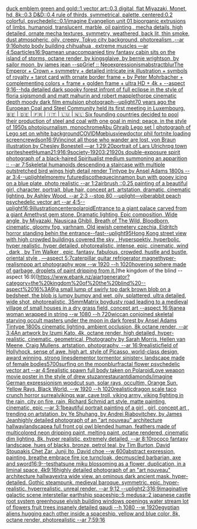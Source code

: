 [duck emblem green and gold::1 vector art::0.3 digital, flat Miyazaki, Monet, hd, 8k::0.3 D&D::0.4 rule of thirds, symmetrical, palette, centered:0.2 colorful, psychedelic::0.1](https://www.ebank.nz/aiartgenerator?category=duck%20emblem%20green%20and%20gold%3A%3A1%20vector%20art%3A%3A0.3%20digital%2C%20flat%20Miyazaki%2C%20Monet%2C%20hd%2C%208k%3A%3A0.3%20D%26D%3A%3A0.4%20rule%20of%20thirds%2C%20symmetrical%2C%20palette%2C%20centered%3A0.2%20colorful%2C%20psychedelic%3A%3A0.1)[/imagine Evangelion unit 01  bioorganic extrusions of limbs, humanoid, translucent, marble, oil painting,, mecha details, high detailed, ornate mecha textures, symmetry, weathered,  back lit, thin smoke, dust atmospheric, oily, creepy, Tokyo city background,  photorealism ,--ar 9:16](https://www.ebank.nz/aiartgenerator?category=/imagine%20Evangelion%20unit%2001%20%20bioorganic%20extrusions%20of%20limbs%2C%20humanoid%2C%20translucent%2C%20marble%2C%20oil%20painting%2C%2C%20mecha%20details%2C%20high%20detailed%2C%20ornate%20mecha%20textures%2C%20symmetry%2C%20weathered%2C%20%20back%20lit%2C%20thin%20smoke%2C%20dust%20atmospheric%2C%20oily%2C%20creepy%2C%20Tokyo%20city%20background%2C%20%20photorealism%20%2C--ar%209%3A16)[photo body building chihuahua , extreme muscles —ar 4:5](https://www.ebank.nz/aiartgenerator?category=photo%20body%20building%20chihuahua%20%2C%20extreme%20muscles%20%E2%80%94ar%204%3A5)[particles](https://www.ebank.nz/aiartgenerator?category=particles)[16:9](https://www.ebank.nz/aiartgenerator?category=16%3A9)[game](https://www.ebank.nz/aiartgenerator?category=game)[an unaccompanied tiny fantasy cabin sits on the island of storms, octane render, by kingsglaive, by bernie wrightson, by sailor moon, by james jean --sp](https://www.ebank.nz/aiartgenerator?category=an%20unaccompanied%20tiny%20fantasy%20cabin%20sits%20on%20the%20island%20of%20storms%2C%20octane%20render%2C%20by%20kingsglaive%2C%20by%20bernie%20wrightson%2C%20by%20sailor%20moon%2C%20by%20james%20jean%20--sp)[Grief :: Neoexpressionism](https://www.ebank.nz/aiartgenerator?category=Grief%20%3A%3A%20Neoexpressionism)[abstract](https://www.ebank.nz/aiartgenerator?category=abstract)[blur](https://www.ebank.nz/aiartgenerator?category=blur)[The Emperor + Crown + symmetry + detailed intricate ink illustration + symbols of royalty + tarot card with ornate border frame + by Peter Mohrbacher + complementing colors + frame + golden frame + ultra HD + 4k + --aspect 9:16](https://www.ebank.nz/aiartgenerator?category=The%20Emperor%20%2B%20Crown%20%2B%20symmetry%20%2B%20detailed%20intricate%20ink%20illustration%20%2B%20symbols%20of%20royalty%20%2B%20tarot%20card%20with%20ornate%20border%20frame%20%2B%20by%20Peter%20Mohrbacher%20%2B%20complementing%20colors%20%2B%20frame%20%2B%20golden%20frame%20%2B%20ultra%20HD%20%2B%204k%20%2B%20--aspect%209%3A16)[--hd](https://www.ebank.nz/aiartgenerator?category=--hd)[a detailed dark spooky forest infront of full eclipse in the style of floria sigismondi and matt mahurin and robert mapplethorpe cinematic depth moody dark film emulsion photograph](https://www.ebank.nz/aiartgenerator?category=a%20detailed%20dark%20spooky%20forest%20infront%20of%20full%20eclipse%20in%20the%20style%20of%20floria%20sigismondi%20and%20matt%20mahurin%20and%20robert%20mapplethorpe%20cinematic%20depth%20moody%20dark%20film%20emulsion%20photograph)[--uplight](https://www.ebank.nz/aiartgenerator?category=--uplight)[70 years ago the European Coal and Steel Community held its first meeting in Luxembourg.   🇧🇪 | 🇩🇪 | 🇫🇷 | 🇮🇹 | 🇱🇺 | 🇳🇱  Six founding countries decided to pool their production of steel and coal with one goal in mind: peace.  in the style of 1950s photojournalism, monochrome](https://www.ebank.nz/aiartgenerator?category=70%20years%20ago%20the%20European%20Coal%20and%20Steel%20Community%20held%20its%20first%20meeting%20in%20Luxembourg.%20%20%20%F0%9F%87%A7%F0%9F%87%AA%20%7C%20%F0%9F%87%A9%F0%9F%87%AA%20%7C%20%F0%9F%87%AB%F0%9F%87%B7%20%7C%20%F0%9F%87%AE%F0%9F%87%B9%20%7C%20%F0%9F%87%B1%F0%9F%87%BA%20%7C%20%F0%9F%87%B3%F0%9F%87%B1%20%20Six%20founding%20countries%20decided%20to%20pool%20their%20production%20of%20steel%20and%20coal%20with%20one%20goal%20in%20mind%3A%20peace.%20%20in%20the%20style%20of%201950s%20photojournalism%2C%20monochrome)[Abu Ghraib Lego set | photograph of Lego set on white background](https://www.ebank.nz/aiartgenerator?category=Abu%20Ghraib%20Lego%20set%20%7C%20photograph%20of%20Lego%20set%20on%20white%20background)[](https://www.ebank.nz/aiartgenerator?category=)[COVID](https://www.ebank.nz/aiartgenerator?category=COVID)[Mœbius](https://www.ebank.nz/aiartgenerator?category=M%C5%93bius)[view](https://www.ebank.nz/aiartgenerator?category=view)[doctor phil fortnite loading screen](https://www.ebank.nz/aiartgenerator?category=doctor%20phil%20fortnite%20loading%20screen)[crewdson](https://www.ebank.nz/aiartgenerator?category=crewdson)[16:9](https://www.ebank.nz/aiartgenerator?category=16%3A9)[Vinci](https://www.ebank.nz/aiartgenerator?category=Vinci)[not all those who wander are lost, von Braun illustration by Chesley Bonestell —ar 1:2](https://www.ebank.nz/aiartgenerator?category=not%20all%20those%20who%20wander%20are%20lost%2C%20von%20Braun%20illustration%20by%20Chesley%20Bonestell%20%E2%80%94ar%201%3A2)[9:20](https://www.ebank.nz/aiartgenerator?category=9%3A20)[portrait of Lars Ulrich](https://www.ebank.nz/aiartgenerator?category=portrait%20of%20Lars%20Ulrich)[rpg town spritesheet](https://www.ebank.nz/aiartgenerator?category=rpg%20town%20spritesheet)[Human](https://www.ebank.nz/aiartgenerator?category=Human)[21:9](https://www.ebank.nz/aiartgenerator?category=21%3A9)[16:9](https://www.ebank.nz/aiartgenerator?category=16%3A9)[society](https://www.ebank.nz/aiartgenerator?category=society)[-](https://www.ebank.nz/aiartgenerator?category=-)[1920](https://www.ebank.nz/aiartgenerator?category=1920)[3:2](https://www.ebank.nz/aiartgenerator?category=3%3A2)[1920s double-exposure spirit photograph of a black-haired Spiritualist medium summoning an apparition :: --ar 7:5](https://www.ebank.nz/aiartgenerator?category=1920s%20double-exposure%20spirit%20photograph%20of%20a%20black-haired%20Spiritualist%20medium%20summoning%20an%20apparition%20%3A%3A%20--ar%207%3A5)[skeletal humanoids descending a staircase with multiple outstretched bird wings high detail render Tintype by Ansel Adams 1800s --ar 3:4](https://www.ebank.nz/aiartgenerator?category=skeletal%20humanoids%20descending%20a%20staircase%20with%20multiple%20outstretched%20bird%20wings%20high%20detail%20render%20Tintype%20by%20Ansel%20Adams%201800s%20--ar%203%3A4)[--uplight](https://www.ebank.nz/aiartgenerator?category=--uplight)[elmore](https://www.ebank.nz/aiartgenerator?category=elmore)[my future](https://www.ebank.nz/aiartgenerator?category=my%20future)[discotheque](https://www.ebank.nz/aiartgenerator?category=discotheque)[cinnamon bun with gooey icing on a blue plate, photo realistic --ar 1:2](https://www.ebank.nz/aiartgenerator?category=cinnamon%20bun%20with%20gooey%20icing%20on%20a%20blue%20plate%2C%20photo%20realistic%20--ar%201%3A2)[airbrush ::0.25 painting of a beautiful girl, character, portrait, blue hair, concept art, artstation, dramatic, cinematic lighting, by Ashley Wood. --ar 2:3 --stop 80 --uplight](https://www.ebank.nz/aiartgenerator?category=airbrush%20%3A%3A0.25%20painting%20of%20a%20beautiful%20girl%2C%20character%2C%20portrait%2C%20blue%20hair%2C%20concept%20art%2C%20artstation%2C%20dramatic%2C%20cinematic%20lighting%2C%20by%20Ashley%20Wood.%20--ar%202%3A3%20--stop%2080%20--uplight)[—vibe](https://www.ebank.nz/aiartgenerator?category=%E2%80%94vibe)[rabbit peach psychedelic vector art --ar 4:5](https://www.ebank.nz/aiartgenerator?category=rabbit%20peach%20psychedelic%20vector%20art%20--ar%204%3A5)[--uplight](https://www.ebank.nz/aiartgenerator?category=--uplight)[16:9](https://www.ebank.nz/aiartgenerator?category=16%3A9)[illustration](https://www.ebank.nz/aiartgenerator?category=illustration)[center](https://www.ebank.nz/aiartgenerator?category=center)[polaroid](https://www.ebank.nz/aiartgenerator?category=polaroid)[Entrance to a giant palace carved from a giant Amethyst gem stone, Dramatic lighting, Epic composition, Wide angle, by Miyazaki, Nausicaa Ghibli, Breath of The Wild, Bloodborn, cinematic, gloomy fog, yarhnam, Old jewish cemetery czechia, Eldritch horror standing behin the entrance](https://www.ebank.nz/aiartgenerator?category=Entrance%20to%20a%20giant%20palace%20carved%20from%20a%20giant%20Amethyst%20gem%20stone%2C%20Dramatic%20lighting%2C%20Epic%20composition%2C%20Wide%20angle%2C%20by%20Miyazaki%2C%20Nausicaa%20Ghibli%2C%20Breath%20of%20The%20Wild%2C%20Bloodborn%2C%20cinematic%2C%20gloomy%20fog%2C%20yarhnam%2C%20Old%20jewish%20cemetery%20czechia%2C%20Eldritch%20horror%20standing%20behin%20the%20entrance)[--fast](https://www.ebank.nz/aiartgenerator?category=--fast)[--uplight](https://www.ebank.nz/aiartgenerator?category=--uplight)[95](https://www.ebank.nz/aiartgenerator?category=95)[Hong Kong street view with high crowded buildings covered the sky , Hyperspektiv, hyperbolic, hyper realistic, hyper detailed, photorealistic, intense, epic, cinematic, wind , dark , by Tim Walker , epic, fantasy, fabulous, crowded, hustle and bustle, oriental style , —aspect 5:7](https://www.ebank.nz/aiartgenerator?category=Hong%20Kong%20street%20view%20with%20high%20crowded%20buildings%20covered%20the%20sky%20%2C%20Hyperspektiv%2C%20hyperbolic%2C%20hyper%20realistic%2C%20hyper%20detailed%2C%20photorealistic%2C%20intense%2C%20epic%2C%20cinematic%2C%20wind%20%2C%20dark%20%2C%20by%20Tim%20Walker%20%2C%20epic%2C%20fantasy%2C%20fabulous%2C%20crowded%2C%20hustle%20and%20bustle%2C%20oriental%20style%20%2C%20%E2%80%94aspect%205%3A7)[caterpillar guitar refrigerator magnet](https://www.ebank.nz/aiartgenerator?category=caterpillar%20guitar%20refrigerator%20magnet)[hyper-realism](https://www.ebank.nz/aiartgenerator?category=hyper-realism)[pop art photography wow --w 1920 --h 1020](https://www.ebank.nz/aiartgenerator?category=pop%20art%20photography%20wow%20--w%201920%20--h%201020)[hovering sphere made of garbage, droplets of paint dripping from it.](https://www.ebank.nz/aiartgenerator?category=hovering%20sphere%20made%20of%20garbage%2C%20droplets%20of%20paint%20dripping%20from%20it.)[the kingdom of the blind --aspect 16:9](https://www.ebank.nz/aiartgenerator?category=the%20kingdom%20of%20the%20blind%20--aspect%2016%3A9)[a small lump of swirly  top dark brown blob on a bedsheet, the blob is lumpy bumpy and wet, oily, splattered, ultra detailed, wide shot, photorealistic, 35mm](https://www.ebank.nz/aiartgenerator?category=a%20small%20lump%20of%20swirly%20%20top%20dark%20brown%20blob%20on%20a%20bedsheet%2C%20the%20blob%20is%20lumpy%20bumpy%20and%20wet%2C%20oily%2C%20splattered%2C%20ultra%20detailed%2C%20wide%20shot%2C%20photorealistic%2C%2035mm)[Matrix boy](https://www.ebank.nz/aiartgenerator?category=Matrix%20boy)[dusty road leading to a medieval village of small houses in a dry grass field, concept art --aspect 16:9](https://www.ebank.nz/aiartgenerator?category=dusty%20road%20leading%20to%20a%20medieval%20village%20of%20small%20houses%20in%20a%20dry%20grass%20field%2C%20concept%20art%20--aspect%2016%3A9)[jane](https://www.ebank.nz/aiartgenerator?category=jane)[a woman wrapped in string --w 1080 --h 720](https://www.ebank.nz/aiartgenerator?category=a%20woman%20wrapped%20in%20string%20--w%201080%20--h%20720)[wiccan conjoined skeletal starving occult masters under the moon in dark forest  by Ansel Adams Tintype 1800s cinematic lighting, ambient occlusion, 8k octane render, --ar 3:4](https://www.ebank.nz/aiartgenerator?category=wiccan%20conjoined%20skeletal%20starving%20occult%20masters%20under%20the%20moon%20in%20dark%20forest%20%20by%20Ansel%20Adams%20Tintype%201800s%20cinematic%20lighting%2C%20ambient%20occlusion%2C%208k%20octane%20render%2C%20--ar%203%3A4)[An artwork by Izumi Kato, 4k, octane render, high detailed, hyper-realistic, cinematic, geometrical, Photography by Sarah Morris, Hellen van Meene, Craig Mullens, artstation, photography, --ar 16:9](https://www.ebank.nz/aiartgenerator?category=An%20artwork%20by%20Izumi%20Kato%2C%204k%2C%20octane%20render%2C%20high%20detailed%2C%20hyper-realistic%2C%20cinematic%2C%20geometrical%2C%20Photography%20by%20Sarah%20Morris%2C%20Hellen%20van%20Meene%2C%20Craig%20Mullens%2C%20artstation%2C%20photography%2C%20--ar%2016%3A9)[realistic](https://www.ebank.nz/aiartgenerator?category=realistic)[field of Hollyhock, sense of awe, high art, style of Picasso, world-class design, award winning, strong lines](https://www.ebank.nz/aiartgenerator?category=field%20of%20Hollyhock%2C%20sense%20of%20awe%2C%20high%20art%2C%20style%20of%20Picasso%2C%20world-class%20design%2C%20award%20winning%2C%20strong%20lines)[dementor tormentor sinister](https://www.ebank.nz/aiartgenerator?category=dementor%20tormentor%20sinister)[< landscape made of female bodies](https://www.ebank.nz/aiartgenerator?category=%3C%20landscape%20made%20of%20female%20bodies)[5700](https://www.ebank.nz/aiartgenerator?category=5700)[surfing on the moon](https://www.ebank.nz/aiartgenerator?category=surfing%20on%20the%20moon)[blur](https://www.ebank.nz/aiartgenerator?category=blur)[fractal flower psychedelic vector art --ar 4:5](https://www.ebank.nz/aiartgenerator?category=fractal%20flower%20psychedelic%20vector%20art%20--ar%204%3A5)[realistic spawn full body taken on Polaroid](https://www.ebank.nz/aiartgenerator?category=realistic%20spawn%20full%20body%20taken%20on%20Polaroid)[Love weapon movie poster in the style of drew stuzan](https://www.ebank.nz/aiartgenerator?category=Love%20weapon%20movie%20poster%20in%20the%20style%20of%20drew%20stuzan)[restaurant](https://www.ebank.nz/aiartgenerator?category=restaurant)[diamonds](https://www.ebank.nz/aiartgenerator?category=diamonds)[/imagine German expressionism woodcut sun, solar rays, occultim, Orange Sun, Yellow Rays, Black World. --w 1920 --h 1020](https://www.ebank.nz/aiartgenerator?category=/imagine%20German%20expressionism%20woodcut%20sun%2C%20solar%20rays%2C%20occultim%2C%20Orange%20Sun%2C%20Yellow%20Rays%2C%20Black%20World.%20--w%201920%20--h%201020)[realistic](https://www.ebank.nz/aiartgenerator?category=realistic)[dragon scale taco crunch horror surreal](https://www.ebank.nz/aiartgenerator?category=dragon%20scale%20taco%20crunch%20horror%20surreal)[vikings war, cave troll, viking army, viking fighting in the rain, city on fire, rain, Richard Schmid  art style, matte painting, cinematic, epic —ar 3:1](https://www.ebank.nz/aiartgenerator?category=vikings%20war%2C%20cave%20troll%2C%20viking%20army%2C%20viking%20fighting%20in%20the%20rain%2C%20city%20on%20fire%2C%20rain%2C%20Richard%20Schmid%20%20art%20style%2C%20matte%20painting%2C%20cinematic%2C%20epic%20%E2%80%94ar%203%3A1)[beautiful portrait painting of a girl , girl, concept art , trending on artstation, by Ye Shuhang, by Andrei Riabovitchev, by James Jean](https://www.ebank.nz/aiartgenerator?category=beautiful%20portrait%20painting%20of%20a%20girl%20%2C%20girl%2C%20concept%20art%20%2C%20trending%20on%20artstation%2C%20by%20Ye%20Shuhang%2C%20by%20Andrei%20Riabovitchev%2C%20by%20James%20Jean)[highly detailed photograph of an "art nouveau" architecture hallway](https://www.ebank.nz/aiartgenerator?category=highly%20detailed%20photograph%20of%20an%20%22art%20nouveau%22%20architecture%20hallway)[landscape](https://www.ebank.nz/aiartgenerator?category=landscape)[a full front cgi owl blended human, feathers made of multicolored neon dripping paint, melting paint, octane rendered, cinematic dim lighting, 8k, hyper realistic, extremely detailed,  --ar 8:10](https://www.ebank.nz/aiartgenerator?category=a%20full%20front%20cgi%20owl%20blended%20human%2C%20feathers%20made%20of%20multicolored%20neon%20dripping%20paint%2C%20melting%20paint%2C%20octane%20rendered%2C%20cinematic%20dim%20lighting%2C%208k%2C%20hyper%20realistic%2C%20extremely%20detailed%2C%20%20--ar%208%3A10)[rococo fantasy landscape, hues of blacks, bronze, petrol teal, by Tim Burton, David Stoupakis Chet Zar, Junji Ito, David choe --w 600](https://www.ebank.nz/aiartgenerator?category=rococo%20fantasy%20landscape%2C%20hues%20of%20blacks%2C%20bronze%2C%20petrol%20teal%2C%20by%20Tim%20Burton%2C%20David%20Stoupakis%20Chet%20Zar%2C%20Junji%20Ito%2C%20David%20choe%20--w%20600)[abstract expression, painting, breathe embrace fire ice turncloak, decmuscled barbarian, axe and sword](https://www.ebank.nz/aiartgenerator?category=abstract%20expression%2C%20painting%2C%20breathe%20embrace%20fire%20ice%20turncloak%2C%20decmuscled%20barbarian%2C%20axe%20and%20sword)[16:9](https://www.ebank.nz/aiartgenerator?category=16%3A9)[--test](https://www.ebank.nz/aiartgenerator?category=--test)[hatsune miku blossoming as a flower, duplication, in a liminal space, 4k](https://www.ebank.nz/aiartgenerator?category=hatsune%20miku%20blossoming%20as%20a%20flower%2C%20duplication%2C%20in%20a%20liminal%20space%2C%204k)[9:16](https://www.ebank.nz/aiartgenerator?category=9%3A16)[highly detailed photograph of an "art nouveau" architecture hallway](https://www.ebank.nz/aiartgenerator?category=highly%20detailed%20photograph%20of%20an%20%22art%20nouveau%22%20architecture%20hallway)[extra wide view. an ominous dark ancient mask. hyper-detailed. Gothic steampunk. medieval baroque. symmetric. epic. hyper-realistic. hyperrealistic. unreal render. --ar 9:12 --uplight](https://www.ebank.nz/aiartgenerator?category=extra%20wide%20view.%20an%20ominous%20dark%20ancient%20mask.%20hyper-detailed.%20Gothic%20steampunk.%20medieval%20baroque.%20symmetric.%20epic.%20hyper-realistic.%20hyperrealistic.%20unreal%20render.%20--ar%209%3A12%20--uplight)[2:3](https://www.ebank.nz/aiartgenerator?category=2%3A3)[16:9](https://www.ebank.nz/aiartgenerator?category=16%3A9)[imaginative galactic scene interstellar earthship spaceship::5 medusa::2 japanese castle root system greenhouse elvish building windows openings water stream lot of flowers fruit trees insanely detailed gaudi --h 1080 --w 1920](https://www.ebank.nz/aiartgenerator?category=imaginative%20galactic%20scene%20interstellar%20earthship%20spaceship%3A%3A5%20medusa%3A%3A2%20japanese%20castle%20root%20system%20greenhouse%20elvish%20building%20windows%20openings%20water%20stream%20lot%20of%20flowers%20fruit%20trees%20insanely%20detailed%20gaudi%20--h%201080%20--w%201920)[egyptian aliens hugging each other inside a spaceship, yellow and blue color, 8k, octane render, photorealistic --ar 7:5](https://www.ebank.nz/aiartgenerator?category=egyptian%20aliens%20hugging%20each%20other%20inside%20a%20spaceship%2C%20yellow%20and%20blue%20color%2C%208k%2C%20octane%20render%2C%20photorealistic%20--ar%207%3A5)[9:16](https://www.ebank.nz/aiartgenerator?category=9%3A16)